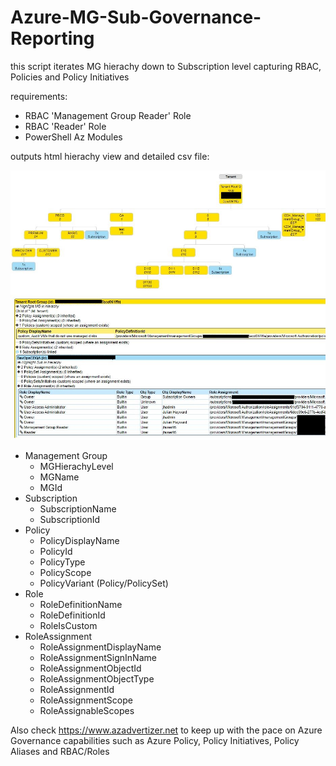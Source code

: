 # Azure-MG-Sub-Governance-Reporting

this script iterates MG hierachy down to Subscription level capturing RBAC, Policies and Policy Initiatives

requirements:

* RBAC 'Management Group Reader' Role
* RBAC 'Reader' Role
* PowerShell Az Modules

outputs html hierachy view and detailed csv file:  

![alt text](img/mg-sub-governance-reporting.jpg "example output")

* Management Group
  * MGHierachyLevel
  * MGName
  * MGId
* Subscription
  * SubscriptionName
  * SubscriptionId
* Policy
  * PolicyDisplayName
  * PolicyId
  * PolicyType
  * PolicyScope
  * PolicyVariant (Policy/PolicySet)
* Role
  * RoleDefinitionName
  * RoleDefinitionId
  * RoleIsCustom
* RoleAssignment
  * RoleAssignmentDisplayName
  * RoleAssignmentSignInName
  * RoleAssignmentObjectId
  * RoleAssignmentObjectType
  * RoleAssignmentId
  * RoleAssignmentScope
  * RoleAssignableScopes

Also check <https://www.azadvertizer.net> to keep up with the pace on Azure Governance capabilities such as Azure Policy, Policy Initiatives, Policy Aliases and RBAC/Roles
